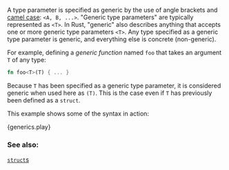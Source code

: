 <!-- Generics is the topic of generalizing types and functionality to broader
cases. This is extremely useful in reducing code duplication in many ways,
but requires a rather involving syntax. However, we will find that being
generic involves taking great care to specify over what types a generic type
is actually considered valid. -->

A type parameter is specified as generic by the use of angle brackets and
[camel case][camelcase]: `<A, B, ...>`. "Generic type parameters" are
typically represented as `<T>`. In Rust, "generic" also describes anything that
accepts one or more generic type parameters `<T>`. Any type specified as a
generic type parameter is generic, and everything else is concrete (non-generic).

For example, defining a *generic function* named `foo` that takes an argument
`T` of any type:

```rust
fn foo<T>(T) { ... }
```

Because `T` has been specified as a generic type parameter, it is considered
generic when used here as `(T)`. This is the case even if `T` has previously
been defined as a `struct`.

This example shows some of the syntax in action:

{generics.play}

### See also:

[`struct`s][structs]

[structs]: /custom_types/structs.html
[camelcase]: https://en.wikipedia.org/wiki/CamelCase
